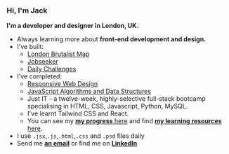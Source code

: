 ### Hi, I'm Jack 
**I'm a developer and designer in London, UK.**
- Always learning more about **front-end development and design.**
- I've built:
  - [London Brutalist Map](https://github.com/jones58/brutalist-map)
  - [Jobseeker](https://jobseeker.jackkershaw.net/)
  - [Daily Challenges](https://github.com/jones58/daily-challenges)
- I've completed:
    - [Responsive Web Design](https://www.freecodecamp.org/certification/jones58/responsive-web-design)
    - [JavaScript Algorithms and Data Structures](https://www.freecodecamp.org/certification/jones58/javascript-algorithms-and-data-structures)
    - Just IT - a twelve-week, highly-selective full-stack bootcamp specialising in HTML, CSS, Javascript, Python, MySQL.
    - I've learnt Tailwind CSS and React. 
    - You can see my [**my progress** here](https://progress.jackkershaw.net) and find [**my learning resources** here](https://github.com/jones58/Learning-Resources).
- I use `.jsx`,`.js`,`.html`,`.css` and `.psd` files daily
- Send me [**an email**](mailto:jkershaw986@gmail.com") or find me on [**LinkedIn**](https://www.linkedin.com/in/jackkershaw)
